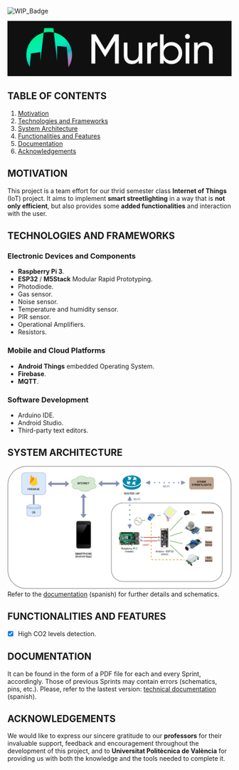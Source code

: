 

![WIP_Badge](https://img.shields.io/badge/version-0.1-blue.svg)

![Project_Logo](/img/murbin_logo.png)

## TABLE OF CONTENTS
1.  [Motivation](#motivation)
2.  [Technologies and Frameworks](#technologies-and-frameworks)
3.  [System Architecture](#system-architecture)
4.  [Functionalities and Features](#functionalities-and-features)
5.  [Documentation](#documentation)
6.  [Acknowledgements](#acknowledgements)

## MOTIVATION
This project is a team effort for our thrid semester class **Internet of Things** (IoT) project. It aims to implement **smart streetlighting** in a way that is **not only efficient**, but also provides some **added functionalities** and interaction with the user.

## TECHNOLOGIES AND FRAMEWORKS
### Electronic Devices and Components
*   **Raspberry Pi 3**.
*   **ESP32** / **M5Stack** Modular Rapid Prototyping.
*   Photodiode.
*   Gas sensor.
*   Noise sensor.
*   Temperature and humidity sensor.
*   PIR sensor.
*   Operational Amplifiers.
*   Resistors.

### Mobile and Cloud Platforms
*   **Android Things** embedded Operating System.
*   **Firebase**. 
*   **MQTT**.

### Software Development 
*   Arduino IDE. 
*   Android Studio.
*   Third-party text editors.

## SYSTEM ARCHITECTURE
![System Architecture Diagram](img/system_architecture_diagram.png)
Refer to the [documentation](docs/Documento_Técnico_Diseño_v1.pdf) (spanish) for further details and schematics.

## FUNCTIONALITIES AND FEATURES 
*   [x] High CO2 levels detection.

## DOCUMENTATION
It can be found in the form of a PDF file for each and every Sprint, accordingly. Those of previous Sprints may contain errors (schematics, pins, etc.). Please, refer to the lastest version: [technical documentation](docs/Documento_Técnico_Diseño_v1.pdf) (spanish). 

## ACKNOWLEDGEMENTS
We would like to express our sincere gratitude to our **professors** for their invaluable support, feedback and encouragement throughout the development of this project, and to **Universitat Politècnica de València** for providing us with both the knowledge and the tools needed to complete it.

